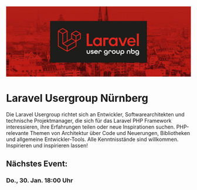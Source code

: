 ![alt text](https://raw.githubusercontent.com/real-media-technic-staudacher/laravel-usergroup-nuernberg/master/.github/logo.jpg "Logo Title Text 1")

# Laravel Usergroup Nürnberg
Die Laravel Usergroup richtet sich an Entwickler, Softwarearchitekten und technische Projektmanager, die sich für das Laravel PHP Framework interessieren, ihre Erfahrungen teilen oder neue Inspirationen suchen. PHP-relevante Themen von Architektur über Code und Neuerungen, Bibliotheken und allgemeine Entwickler-Tools. Alle Kenntnisstände sind willkommen. Inspirieren und inspirieren lassen!

## Nächstes Event:
###  Do., 30. Jan. 18:00 Uhr
